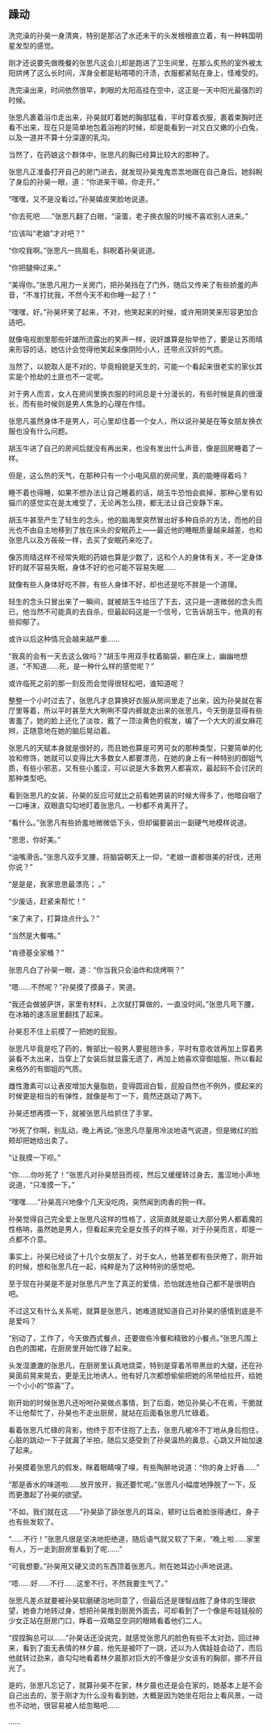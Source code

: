 ## 躁动

洗完澡的孙昊一身清爽，特别是那沾了水还未干的头发根根直立着，有一种韩国明星发型的感觉。

刚才还说要先做晚餐的张思凡这会儿却是跑进了卫生间里，在那么炙热的室外被太阳烘烤了这么长时间，浑身全都是粘嗒嗒的汗渍，衣服都紧贴在身上，怪难受的。

洗完澡出来，时间依然很早，刺眼的太阳高挂在空中，这正是一天中阳光最强烈的时候。

张思凡裹着浴巾走出来，孙昊就盯着她的胸部猛看，平时穿着衣服，裹着束胸时还看不出来，现在只是简单地包着浴袍的时候，却是能看到一对又白又嫩的小白兔，以及一道并不算十分深邃的乳沟。

当然了，在药娘这个群体中，张思凡的胸已经算比较大的那种了。

张思凡正准备打开自己的房门进去，就发现孙昊鬼鬼祟祟地跟在自己身后，她斜睨了身后的孙昊一眼，道：“你进来干嘛，你走开。”

“嘿嘿，又不是没看过。”孙昊嬉皮笑脸地说道。

“你去死吧……”张思凡翻了白眼，“滚蛋，老子换衣服的时候不喜欢别人进来。”

“应该叫“老娘”才对吧？”

“你咬我啊。”张思凡一挑眉毛，斜睨着孙昊说道。

“你把腿伸过来。”

“美得你。”张思凡用力一关房门，把孙昊挡在了门外，随后又传来了有些娇羞的声音，“不准打扰我，不然今天不和你睡一起了！”

“嘿嘿，好。”孙昊坏笑了起来，不对，他笑起来的时候，或许用阴笑来形容更加合适吧。

就像电视剧里那些奸雄所流露出的笑声一样，说奸雄算是抬举他了，要是让苏雨晴来形容的话，她估计会觉得他笑起来像阴险小人，还带点汉奸的气质。

当然了，以貌取人是不对的，毕竟相貌是天生的，可能一个看起来很老实的家伙其实是个抢劫的土匪也不一定呢。

对于男人而言，女人在房间里换衣服的时间总是十分漫长的，有些时候是真的很漫长，而有些时候则是男人焦急的心理在作怪。

张思凡虽然身体不是男人，可心里却住着一个女人，所以说孙昊是在等女朋友换衣服也没有什么问题。

胡玉牛进了自己的房间后就没有再出来，也没有发出什么声音，像是回房睡着了一样。

但是，这么热的天气，在那种只有一个小电风扇的房间里，真的能睡得着吗？

睡不着也得睡，如果不想办法让自己睡着的话，胡玉牛恐怕会疯掉，那种心里有如猫爪的感觉实在是太难受了，无论再怎么挠，都无法让自己安静下来。

胡玉牛甚至产生了轻生的念头，他的脑海里突然冒出好多种自杀的方法，而他的目光也不由自主地移到了放在床头的安眠药上——最近他的睡眠质量越来越差，也和张思凡以及方莜莜一样，去买了安眠药来吃了。

像苏雨晴这样不经常失眠的药娘也算是少数了，这和个人的身体有关，不一定身体好的就不容易失眠，身体不好的也可能不容易失眠……

就像有些人身体好吃不胖，有些人身体不好，却也还是吃不胖是一个道理。

轻生的念头只冒出来了一瞬间，就被胡玉牛给压了下去，这只是一道微弱的念头而已，他当然不可能真的去自杀，但最起码这是一个信号，它告诉胡玉牛，他真的有些抑郁了。

或许以后这种情况会越来越严重……

“我真的会有一天去这么做吗？”胡玉牛用双手枕着脑袋，躺在床上，幽幽地想道，“不知道……死，是一种什么样的感觉呢？”

或许临死之前的那一刻反而会觉得很轻松吧，谁知道呢？

整整一个小时过去了，张思凡才总算换好衣服从房间里走了出来，因为孙昊就在客厅里等着，所以平时甚至大大咧咧不穿内裤就走出来的张思凡，今天倒是显得有些害羞了，她的脸上还化了淡妆，戴了一顶淡黄色的假发，编了一个大大的淑女麻花辫，正随意地在她的脑后晃动着。

张思凡的天赋本身就是很好的，而且她也算是可男可女的那种类型，只要简单的化妆和修饰，她就可以变得比大多数女人都要漂亮，在她的身上有一种特别的御姐气质，有些小邪恶，又有些小羞涩，可以说是大多数男人都喜欢，最起码不会讨厌的那种类型吧。

看到张思凡的女装，孙昊的反应可就比之前看她男装的时候大得多了，他暗自咽了一口唾沫，双眼直勾勾地盯着张思凡，一秒都不肯离开了。

“看什么。”张思凡有些娇羞地微微低下头，但却偏要装出一副硬气地模样说道。

“思思，你好美。”

“油嘴滑舌。”张思凡双手叉腰，将脑袋朝天上一仰，“老娘一直都很美的好伐，还用你说？”

“是是是，我家思思最漂亮； 。”

“少废话，赶紧来帮忙！”

“来了来了，打算烧点什么？”

“当然是大餐咯。”

“肯德基全家桶？”

张思凡白了孙昊一眼，道：“你当我只会油炸和烧烤啊？”

“嗯……不然呢？”孙昊摸了摸鼻子，笑道。

“我还会做披萨饼，家里有材料，上次就打算做的，一直没时间。”张思凡弯下腰，在冰箱的速冻层里翻找了起来。

孙昊忍不住上前摸了一把她的屁股。

张思凡毕竟是吃了药的，臀部比一般男人要挺翘许多，平时有意收敛再加上穿着男装看不太出来，当穿上了女装后就显露无遗了，再加上她喜欢穿御姐服，所以看起来格外的有御姐的气质。

雌性激素可以让表皮增加大量脂肪，变得圆润白皙，屁股自然也不例外，摸起来的时候更是相当的有弹性，就像是布丁一下，竟然还跳动了两下。

孙昊还想再摸一下，就被张思凡给抓住了手掌。

“吵死了你啊，别乱动，晚上再说。”张思凡尽量用冷淡地语气说道，但是微红的脸颊却把她给出卖了。

“让我摸一下呗。”

“你……你吵死了！”张思凡对孙昊怒目而视，然后又缓缓转过身去，羞涩地小声地说道，“只准摸一下。”

“嘿嘿……”孙昊高兴地像个几天没吃肉，突然闻到肉香的狗一样。

孙昊觉得自己完全爱上张思凡这样的性格了，这简直就是能让大部分男人都着魔的性格呐，虽然她是男人，但看起来完全是女孩子的样子嘛，对于孙昊而言，却是一点都不介意。

事实上，孙昊已经谈了十几个女朋友了，对于女人，他甚至都有些厌倦了，刚开始的时候，想和张思凡在一起，纯粹是为了这种特别的感觉吧。

至于现在孙昊是不是对张思凡产生了真正的爱情，恐怕就连他自己都不是很明白吧。

不过这又有什么关系呢，就算是张思凡，她难道就知道自己对孙昊的感情到底是不是爱吗？

“别动了，工作了，今天做西式餐点，还要做些冷餐和精致的小餐点。”张思凡围上白色的围裙，在厨房里开始忙碌了起来。

头发湿漉漉的张思凡，在厨房里认真地烧菜，特别是穿着吊带黑丝的大腿，还在孙昊面前晃来晃去，更是无比地诱人，他有好几次都想偷偷把她的吊带给拉开，给她一个小小的“惊喜”了。

刚开始的时候张思凡还吩咐孙昊做点事情，到了后面，她见孙昊心不在焉，干脆就不让他帮忙了，孙昊也不走出厨房，就站在后面看张思凡忙碌着。

看着张思凡忙碌的背影，他终于忍不住抱了上去，张思凡被冷不丁地从身后抱住，心脏的跳动一下子就漏了半拍，随后又感受到了孙昊温热的鼻息，心跳又开始加速了起来。

孙昊摸着张思凡的假发，眯着眼睛嗅了嗅，有些陶醉地说道：“你的身上好香……”

“那是香水的味道啦……放开放开，我还要忙呢。”张思凡小幅度地挣脱了一下，反而更激起了孙昊的欲望。

“不如，我们就在这……”孙昊舔了舔张思凡的耳朵，顿时让后者脸涨得通红，身子也有些发软了。

“……不行！”张思凡很是坚决地拒绝道，随后语气就又软了下来，“晚上啦……家里有人，万一走到厨房里看到了呢……”

“可我想要。”孙昊用又硬又烫的东西顶着张思凡，附在她耳边小声地说道。

“唔……好……不行……这里不行，不然我要生气了。”

张思凡差点就要被孙昊软磨硬泡地同意了，但最后还是理智战胜了身体的生理欲望，她奋力地转过身，想把孙昊推到厨房外面去，可却看到了一个像是布娃娃般的少女正站在厨房门口，睁着一双略显空洞的眼睛看着他们二人。

“捏捏胸总可以……”孙昊话还没说完，就感觉张思凡的脸色有些不太对劲，回过神来，看到了面无表情的林夕晨，他先是被吓了一跳，还以为人偶娃娃会动了，而后他就转过劲来，直勾勾地看着林夕晨那对巨大的不像是少女该有的胸部，挪不开目光了。

是的，张思凡忘记了，就算孙昊不在家，林夕晨也还是会在家的，她基本上是不会自己出去的，至于刚才为什么没有看到她，大概是因为她坐在阳台上看风景，一动也不动地，很容易被人给忽略吧……

……
